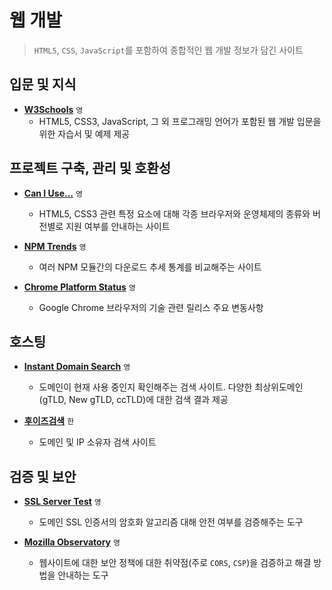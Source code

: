 # 웹 개발

> `HTML5`, `CSS`, `JavaScript`를 포함하여 종합적인 웹 개발 정보가 담긴 사이트

## 입문 및 지식

- **[W3Schools](https://www.w3schools.com)** `영`
  - HTML5, CSS3, JavaScript, 그 외 프로그래밍 언어가 포함된 웹 개발 입문을 위한 자습서 및 예제 제공

## 프로젝트 구축, 관리 및 호환성

- **[Can I Use...](https://caniuse.com)** `영`

  - HTML5, CSS3 관련 특정 요소에 대해 각종 브라우저와 운영체제의 종류와 버전별로 지원 여부를 안내하는 사이트

- **[NPM Trends](https://www.npmtrends.com/)** `영`

  - 여러 NPM 모듈간의 다운로드 추세 통계를 비교해주는 사이트

- **[Chrome Platform Status](https://chromestatus.com/roadmap)** `영`
  - Google Chrome 브라우저의 기술 관련 릴리스 주요 변동사항

## 호스팅

- **[Instant Domain Search](https://instantdomainsearch.com)** `영`

  - 도메인이 현재 사용 중인지 확인해주는 검색 사이트. 다양한 최상위도메인(gTLD, New gTLD, ccTLD)에 대한 검색 결과 제공

- **[후이즈검색](https://xn--c79as89aj0e29b77z.xn--3e0b707e)** `한`
  - 도메인 및 IP 소유자 검색 사이트

## 검증 및 보안

- **[SSL Server Test](https://www.ssllabs.com/ssltest/index.html)** `영`

  - 도메인 SSL 인증서의 암호화 알고리즘 대해 안전 여부를 검증해주는 도구

- **[Mozilla Observatory](https://observatory.mozilla.org)** `영`
  - 웹사이트에 대한 보안 정책에 대한 취약점(주로 `CORS`, `CSP`)을 검증하고 해결 방법을 안내하는 도구
